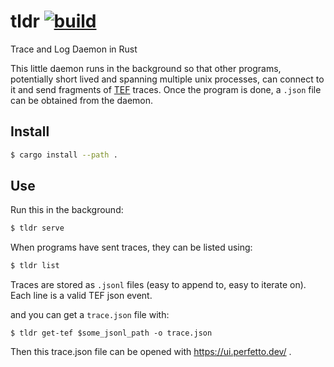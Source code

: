# tldr [![build](https://github.com/imandra-ai/tldr/actions/workflows/rust.yml/badge.svg)](https://github.com/imandra-ai/tldr/actions/workflows/rust.yml)

Trace and Log Daemon in Rust

This little daemon runs in the background so that other programs, potentially short lived and spanning multiple unix processes,
can connect to it and send fragments of [TEF](https://docs.google.com/document/d/1CvAClvFfyA5R-PhYUmn5OOQtYMH4h6I0nSsKchNAySU/) traces.
Once the program is done, a `.json` file can be obtained from the daemon.

## Install

```sh
$ cargo install --path .
```

## Use

Run this in the background:
```sh
$ tldr serve
```

When programs have sent traces, they can be listed using:
```sh
$ tldr list
```

Traces are stored as `.jsonl` files (easy to append to, easy to iterate on). Each line is a valid TEF json event.

and you can get a `trace.json` file with:
```
$ tldr get-tef $some_jsonl_path -o trace.json
```

Then this trace.json file can be opened with https://ui.perfetto.dev/ .
